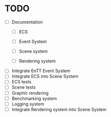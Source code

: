 
# TODO

* [ ] Documentation
    * [ ] ECS
    * [ ] Event System
    * [ ] Scene system
    * [ ] Rendering system


* [ ] Integrate EnTT Event System
* [ ] Integrate ECS into Scene System
* [ ] ECS tests
* [ ] Scene tests
* [ ] Graphic rendering
* [ ] Benchmarking system
* [ ] Logging system
* [ ] Integrate Rendering system into Scene System